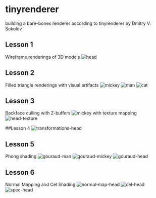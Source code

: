 # tinyrenderer
building a bare-bones renderer according to tinyrenderer by Dmitry V. Sokolov

## Lesson 1
Wireframe renderings of 3D models
![head](images/wireframe/head.png)

## Lesson 2
Filled triangle renderings with visual artifacts
![mickey](images/triangles/mickey.png)
![man](images/triangles/man.png)
![cat](images/triangles/colorful_cat.png)

## Lesson 3
Backface culling with Z-buffers
![mickey](images/z-buffer/mickey.png)
with texture mapping
![head-texture](images/z-buffer/head_texture.png)

##Lesson 4
![transformations-head](images/shaders/head.jpg)

## Lesson 5
Phong shading
![gouraud-man](images/gouraud/gouraud_man.png)
![gouraud-mickey](images/gouraud/gouraud_mickey.png)
![gouraud-head](images/gouraud/gouraud_head.png)

## Lesson 6
Normal Mapping and Cel Shading
![normal-map-head](images/normal-map/head_nm.png)
![cel-head](images/shaders/cel.jpg)
![spec-head](images/shaders/man.jpg)

